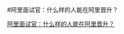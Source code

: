 #阿里面试官：什么样的人能在阿里晋升？

[阿里面试官：什么样的人能在阿里晋升？](https://mp.weixin.qq.com/s?__biz=MzA3OTE2OTg2NQ==&mid=2650568321&idx=1&sn=dba0f7ed4b86431b374b407a5dfec467&chksm=87bf46a7b0c8cfb1cfe4a973370d407dc7ecd3357c2fab993859ea88d885173ecffaa56ed2b0&mpshare=1&scene=1&srcid=0822iMpFV4oiyOPwc5KUdlQA&key=17be3897f3d91f5125161cf2b2f01fa2ead2cc9bc54eb729114a93338185d2a320c98b51869ee92f3e92a99fe14a691baa6f69171c29bb73911a0cf8ea6e4d98f8fea90a7f108d98d842368470bf77f0&ascene=0&uin=MTI2NzA2NzUxMA%3D%3D&devicetype=iMac+MacBookPro12%2C1+OSX+OSX+10.12.3+build(16D32)&version=12020610&nettype=WIFI&fontScale=100&pass_ticket=1Kua0zI7B9%2FvN8C4u1d83dKttEvHupAYDAmPajoZEBGkTkXuAi9glanNuySsUQHr)